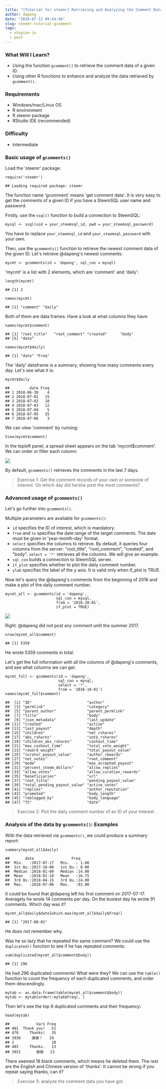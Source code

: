 ```yaml
---
title: "[Tutorial for steemr] Retrieving and Analyzing the Comment Data"
author: dapeng
date: "2018-07-12 09:44:48"
slug: steemr-tutorial-gcomment
tags: 
  - utopian-io
  - post
---
```


### What Will I Learn?

-   Using the function `gcomment()` to retrieve the comment data of a given ID.
-   Using other R functions to enhance and analyze the data retrieved by `gcomment()`.

### Requirements

-   Windows/mac/Linux OS
-   R environment
-   R steemr package
-   RStudio IDE (recommended)

### Difficulty

-   Intermediate

### Basic usage of `gcomments()`

Load the 'steemr' package:

    require('steemr')
    
    ## Loading required package: steemr

The function name 'gcomment' means 'get comment data'. It is very easy to get the comments of a given ID if you have a SteemSQL user name and password.

Firstly, use the `ssql()` function to build a connection to SteemSQL:

    mysql <- ssql(uid = your_steemsql_id, pwd = your_steemsql_password)

You have to replace `your_steemsql_id` and `your_steemsql_password` with your own.

Then, use the `gcomments()` function to retrieve the newest comment data of the given ID. Let's retrieve @dapeng's newest comments:

    mycmt <- gcomments(id = 'dapeng', sql_con = mysql)

'mycmt' is a list with 2 elements, which are 'comment' and 'daily':

    length(mycmt)
    
    ## [1] 2
    
    names(mycmt)
    
    ## [1] "comment" "daily"

Both of them are data frames. Have a look at what columns they have:

    names(mycmt$comment)
    
    ## [1] "root_title"   "root_comment" "created"      "body"        
    ## [5] "date"
    
    names(mycmt$daily)
    
    ## [1] "date" "Freq"

The 'daily' dataframe is a summary, showing how many comments every day. Let's see what it is:

    mycmt$daily
    
    ##         date Freq
    ## 1 2018-06-30    4
    ## 2 2018-07-01   15
    ## 3 2018-07-02   10
    ## 4 2018-07-03   12
    ## 5 2018-07-04    5
    ## 6 2018-07-05   25
    ## 7 2018-07-06    3

We can view 'comment' by running:

    View(mycmt$comment)

In the topleft panel, a spread sheet appears on the tab 'mycmt$comment'. We can order or filter each column:

<img src="https://github.com/pzhaonet/steemr-book/raw/master/img/gcomments-1.gif" style="display: block; margin: auto;" />

By default, `gcomments()` retrieves the comments in the last 7 days.

> Exercise 1: Get the comment records of your own or someone of interest. On which day did he/she post the most comments?

### Advanced usage of `gcomments()`

Let's go further into `gcomments()`.

Multiple parameters are available for `gcomments()`:

-   `id` specifies the ID of interest, which is mandatory.
-   `from` and `to` specifies the date range of the target comments. The date must be given in 'year-month-day' format.
-   `select` specifies the columns to retrieve. By default, it queries four columns from the server: "root\_title", "root\_comment", "created", and "body". `select = '*'` retrieves all the columns. We will give an example.
-   `sql_con` builds a connection to SteemSQL server.
-   `if_plot` specifies whether to plot the daily comment number.
-   `ylab` specifies the label of the y axis. It is valid only when if\_plot is TRUE.

Now let's query the @dapeng's comments from the beginning of 2016 and make a plot of the daily comment number.

    mycmt_all <- gcomments(id = 'dapeng', 
                           sql_con = mysql, 
                           from = '2016-10-01', 
                           if_plot = TRUE)
    

<img src="https://github.com/pzhaonet/steemr-book/raw/master/img/gcomments-1-1.png" style="display: block; margin: auto;" />

Right. @dapeng did not post any comment until the summer 2017.


    nrow(mycmt_all$comment)
    
    ## [1] 5359

He wrote 5359 comments in total.

Let's get the full information with all the columns of @dapeng's comments, and see what columns we can get.

    mycmt_full <- gcomments(id = 'dapeng', 
                            sql_con = mysql, 
                            select = '*', 
                            from = '2016-10-01')
    names(mycmt_full$comment)

    ##  [1] "ID"                         "author"                    
    ##  [3] "permlink"                   "category"                  
    ##  [5] "parent_author"              "parent_permlink"           
    ##  [7] "title"                      "body"                      
    ##  [9] "json_metadata"              "last_update"               
    ## [11] "created"                    "active"                    
    ## [13] "last_payout"                "depth"                     
    ## [15] "children"                   "net_rshares"               
    ## [17] "abs_rshares"                "vote_rshares"              
    ## [19] "children_abs_rshares"       "cashout_time"              
    ## [21] "max_cashout_time"           "total_vote_weight"         
    ## [23] "reward_weight"              "total_payout_value"        
    ## [25] "curator_payout_value"       "author_rewards"            
    ## [27] "net_votes"                  "root_comment"              
    ## [29] "mode"                       "max_accepted_payout"       
    ## [31] "percent_steem_dollars"      "allow_replies"             
    ## [33] "allow_votes"                "allow_curation_rewards"    
    ## [35] "beneficiaries"              "url"                       
    ## [37] "root_title"                 "pending_payout_value"      
    ## [39] "total_pending_payout_value" "active_votes"              
    ## [41] "replies"                    "author_reputation"         
    ## [43] "promoted"                   "body_length"               
    ## [45] "reblogged_by"               "body_language"             
    ## [47] "TS"                         "date"

> Exercise 2: Plot the daily comment number of an ID of your interest.

### Analysis of the data by `gcomments()`: Examples

With the data retrieved via `gcomments()`, we could produce a summary report:

    summary(mycmt_all$daily)
    
    ##       date                 Freq      
    ##  Min.   :2017-07-17   Min.   : 1.00  
    ##  1st Qu.:2017-10-08   1st Qu.: 8.00  
    ##  Median :2018-01-09   Median :14.00  
    ##  Mean   :2018-01-10   Mean   :16.75  
    ##  3rd Qu.:2018-04-15   3rd Qu.:24.00  
    ##  Max.   :2018-07-06   Max.   :91.00

It could be found that @dapeng left his first comment on 2017-07-17. Averagely he wrote 14 comments per day. On the busiest day he wrote 91 comments. Which day was it?

    mycmt_all$daily$date[which.max(mycmt_all$daily$Freq)]
    
    ## [1] "2017-08-01"

He does not remember why.

Was he so lazy that he repeated the same comment? We could use the `duplicated()` function to see if he has repeated comments.

    sum(duplicated(mycmt_all$comment$body))
    
    ## [1] 296

He had 296 duplicated comments! What were they? We can use the `table()` function to count the frequency of each duplicated comments, and order them descendingly.

    mytab <- as.data.frame(table(mycmt_all$comment$body))
    mytab <- mytab[order(-mytab$Freq), ]

Then let's see the top 6 duplicated comments and their frequency:

    head(mytab)
    
    ##            Var1 Freq
    ## 401  Thank you!   51
    ## 470     Thanks!   35
    ## 3936     谢谢！   29
    ## 1                 18
    ## 483     Thanks.   13
    ## 3931       谢谢   13

There seemed 18 blank comments, which means he deleted them. The rest are the English and Chinese version of 'thanks'. It cannot be wrong if you repeat saying thanks, can it?

> Exercise 3: analyze the comment data you have got.

